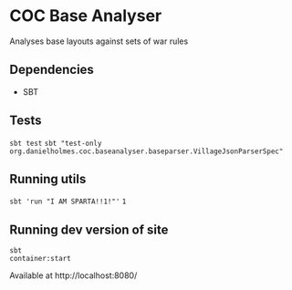 # COC Base Analyser

Analyses base layouts against sets of war rules


## Dependencies

 - SBT


## Tests

`sbt test`
`sbt "test-only org.danielholmes.coc.baseanalyser.baseparser.VillageJsonParserSpec"`


## Running utils

`sbt 'run "I AM SPARTA!!1!"'`
`1`


## Running dev version of site

```
sbt
container:start
```
Available at http://localhost:8080/